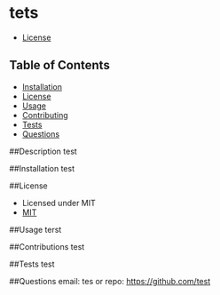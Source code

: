 # tets 
  -   [License](https://img.shields.io/badge/license-MIT-brightgreen.svg)  

  ## Table of Contents
  * [Installation](#installation)
  * [License](#license)
  * [Usage](#usage)
  * [Contributing](#contributing)
  * [Tests](#tests)
  * [Questions](#questions)
  
  ##Description
  test

  ##Installation
  test
  
  ##License
   -   Licensed under MIT
   -   [MIT](https://opensource.org/licenses/MIT)

  ##Usage
  terst

  ##Contributions
  test

  ##Tests
  test

  ##Questions
  email: tes or repo: https://github.com/test
